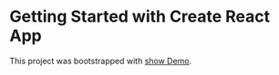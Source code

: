 # Getting Started with Create React App

This project was bootstrapped with [show Demo](https://profile-alihosseini.vercel.app/).



